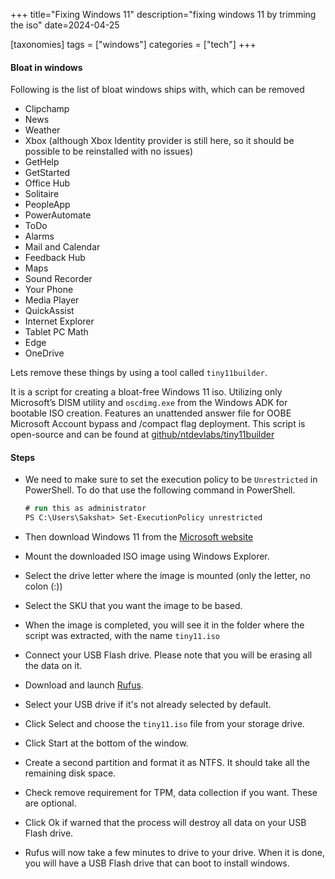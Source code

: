 +++
title="Fixing Windows 11"
description="fixing windows 11 by trimming the iso"
date=2024-04-25

[taxonomies]
tags = ["windows"]
categories = ["tech"]
+++

#### Bloat in windows

Following is the list of bloat windows ships with, which can be removed

- Clipchamp
- News
- Weather
- Xbox (although Xbox Identity provider is still here, so it should be possible to be reinstalled with no issues)
- GetHelp
- GetStarted
- Office Hub
- Solitaire
- PeopleApp
- PowerAutomate
- ToDo
- Alarms
- Mail and Calendar
- Feedback Hub
- Maps
- Sound Recorder
- Your Phone
- Media Player
- QuickAssist
- Internet Explorer
- Tablet PC Math
- Edge
- OneDrive

Lets remove these things by using a tool called `tiny11builder`.

It is a script for creating a bloat-free Windows 11 iso. Utilizing only Microsoft’s DISM utility and `oscdimg.exe` from the Windows ADK for bootable ISO creation. Features an unattended answer file for OOBE Microsoft Account bypass and /compact flag deployment. This script is open-source and can be found at [github/ntdevlabs/tiny11builder](https://github.com/ntdevlabs/tiny11builder)

#### Steps

- We need to make sure to set the execution policy to be `Unrestricted` in PowerShell. To do that use the following command in PowerShell.

    ```ps
    # run this as administrator
    PS C:\Users\Sakshat> Set-ExecutionPolicy unrestricted
    ```

- Then download Windows 11 from the [Microsoft website](https://www.microsoft.com/software-download/windows11)

- Mount the downloaded ISO image using Windows Explorer.
- Select the drive letter where the image is mounted (only the letter, no colon (:))
- Select the SKU that you want the image to be based.
- When the image is completed, you will see it in the folder where the script was extracted, with the name `tiny11.iso`
- Connect your USB Flash drive. Please note that you will be erasing all the data on it.
- Download and launch [Rufus](https://rufus.ie/en/).
- Select your USB drive if it's not already selected by default.
- Click Select and choose the `tiny11.iso` file from your storage drive. 
- Click Start at the bottom of the window. 
- Create a second partition and format it as NTFS. It should take all the remaining disk space.
- Check remove requirement for TPM, data collection if you want. These are optional.
- Click Ok if warned that the process will destroy all data on your USB Flash drive. 
- Rufus will now take a few minutes to drive to your drive. When it is done, you will have a USB Flash drive that can boot to install windows.
